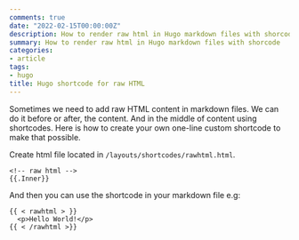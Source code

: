 ```yaml
---
comments: true
date: "2022-02-15T00:00:00Z"
description: How to render raw html in Hugo markdown files with shorcode
summary: How to render raw html in Hugo markdown files with shorcode
categories:
- article
tags:
- hugo
title: Hugo shortcode for raw HTML
---
```


Sometimes we need to add raw HTML content in markdown files. We can do it before or after, the content. And in the middle of content using shortcodes. Here is how to create your own one-line custom shortcode to make that possible.

Create html file located in `/layouts/shortcodes/rawhtml.html`.

```
<!-- raw html -->
{{.Inner}}
```

And then you can use the shortcode in your markdown file e.g:

```
{{ < rawhtml > }}
  <p>Hello World!</p>
{{ < /rawhtml >}}

```